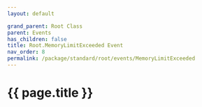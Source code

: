 ```yaml
---
layout: default

grand_parent: Root Class
parent: Events
has_children: false
title: Root.MemoryLimitExceeded Event
nav_order: 8
permalink: /package/standard/root/events/MemoryLimitExceeded
---
```

# {{ page.title }}
